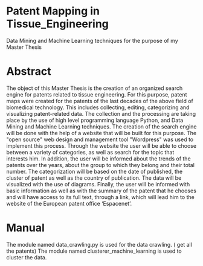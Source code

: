 # Patent Mapping in Tissue_Engineering
Data Mining and Machine Learning techniques for the purpose of my Master Thesis
# Abstract
The object of this Master Thesis is the creation of an organized search engine for patents related to tissue engineering. For this purpose, patent maps were created for the patents of the last decades of the above field of biomedical technology. This includes collecting, editing, categorizing and visualizing patent-related data. The collection and the processing are taking place by the use of high level programming language Python, and Data Mining and Machine Learning techniques. The creation of the search engine will be done with the help of a website that will be built for this purpose. The "open source" web design and management tool "Wordpress" was used to implement this process. Through the website the user will be able to choose between a variety of categories, as well as search for the topic that interests him. In addition, the user will be informed about the trends of the patents over the years, about the group to which they belong and their total number. The categorization will be based on the date of published, the cluster of patent as well as the country of publication. The data will be visualized with the use of diagrams. Finally, the user will be informed with basic information as well as with the summary of the patent that he chooses and will have access to its full text, through a link, which will lead him to the website of the European patent office ‘Espacenet’.
# Manual
The module named data_crawling.py is used for the data crawling. ( get all the patents)
The module named clusterer_machine_learning is used to cluster the data.
